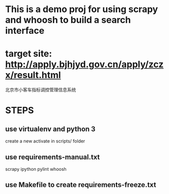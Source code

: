 # This is a demo proj for using scrapy and whoosh to build a search interface


# target site: http://apply.bjhjyd.gov.cn/apply/zczx/result.html

北京市小客车指标调控管理信息系统

# STEPS

## use virtualenv and python 3

create a new activate in scripts/ folder

## use requirements-manual.txt

scrapy
ipython
pylint
whoosh

## use Makefile to create requirements-freeze.txt
